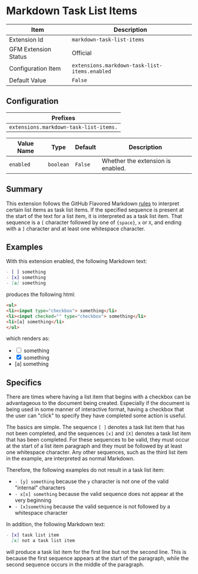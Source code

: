 # Markdown Task List Items

| Item | Description |
| --- | --- |
| Extension Id | `markdown-task-list-items` |
| GFM Extension Status | Official |
| Configuration Item | `extensions.markdown-task-list-items.enabled` |
| Default Value | `False` |

## Configuration

| Prefixes |
| --- |
| `extensions.markdown-task-list-items.` |

| Value Name | Type | Default | Description |
| -- | -- | -- | -- |
| `enabled` | `boolean` | `False` | Whether the extension is enabled. |

## Summary

This extension follows the GitHub Flavored Markdown
[rules](https://github.github.com/gfm/#task-list-items-extension-)
to interpret certain list items as task list items.  If the specified sequence is
present at the start of the text for a list item, it is interpreted as a task
list item.  That sequence is a `[` character followed by one of `{space}`, `x`
or `X`, and ending with a `]` character and at least one whitespace character.

## Examples

With this extension enabled, the following Markdown text:

```Markdown
- [ ] something
- [x] something
- [a] something
```

produces the following html:

```HTML
<ul>
<li><input type="checkbox"> something</li>
<li><input checked="" type="checkbox"> something</li>
<li>[a] something</li>
</ul>
```

which renders as:

<!--- pyml disable-num-lines 5 no-inline-html-->
<ul>
<li><input type="checkbox"> something</li>
<li><input checked="" type="checkbox"> something</li>
<li>[a] something</li>
</ul>

## Specifics

There are times where having a list item that begins with a checkbox can be advantageous
to the document being created.  Especially if the document is being used in some
manner of interactive format, having a checkbox that the user can "click" to specify
they have completed some action is useful.

The basics are simple.  The sequence `[ ]` denotes a task list item that has not
been completed, and the sequences `[x]` and `[X]` denotes a task list item that has
been completed.  For these sequences to be valid, they must occur at the start of
a list item paragraph and they must be followed by at least one whitespace character.
Any other sequences, such as the third list item in the example, are interpreted
as normal Markdown.

Therefore, the following examples do not result in a task list item:

- `- [y] something` because the `y` character is not one of the valid "internal"
  characters
- `- x[x] something` because the valid sequence does not appear at the very beginning
- `- [x]something` because the valid sequence is not followed by a whitespace character

In addition, the following Markdown text:

```Markdown
- [x] task list item
  [x] not a task list item
```

will produce a task list item for the first line but not the second line. This
is because the first sequence appears at the start of the paragraph, while the
second sequence occurs in the middle of the paragraph.
